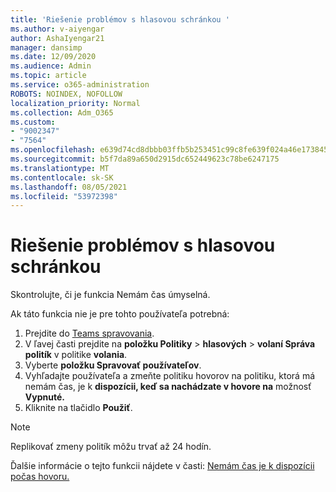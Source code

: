 ```yaml
---
title: 'Riešenie problémov s hlasovou schránkou '
ms.author: v-aiyengar
author: AshaIyengar21
manager: dansimp
ms.date: 12/09/2020
ms.audience: Admin
ms.topic: article
ms.service: o365-administration
ROBOTS: NOINDEX, NOFOLLOW
localization_priority: Normal
ms.collection: Adm_O365
ms.custom:
- "9002347"
- "7564"
ms.openlocfilehash: e639d74cd8dbbb03ffb5b253451c99c8fe639f024a46e173845a0f4d322e43ca
ms.sourcegitcommit: b5f7da89a650d2915dc652449623c78be6247175
ms.translationtype: MT
ms.contentlocale: sk-SK
ms.lasthandoff: 08/05/2021
ms.locfileid: "53972398"
---
```

# <a name="troubleshooting-voicemail"></a>Riešenie problémov s hlasovou schránkou

Skontrolujte, či je funkcia Nemám čas úmyselná.

Ak táto funkcia nie je pre tohto používateľa potrebná:

1. Prejdite do [Teams spravovania](https://admin.teams.microsoft.com/policies/calling).
1. V ľavej časti prejdite na **položku Politiky**  >  **hlasových**  >  **volaní Správa politík** v politike **volania**.
1. Vyberte **položku Spravovať používateľov**.
1. Vyhľadajte používateľa a zmeňte politiku hovorov na politiku, ktorá má nemám čas, je k **dispozícii, keď sa nachádzate v hovore na** možnosť **Vypnuté.**
1. Kliknite na tlačidlo **Použiť**.
> [!NOTE]
> Replikovať zmeny politík môžu trvať až 24 hodín.

Ďalšie informácie o tejto funkcii nájdete v časti: [Nemám čas je k dispozícii počas hovoru.](https://docs.microsoft.com/microsoftteams/teams-calling-policy#busy-on-busy-is-available-while-in-a-call)
